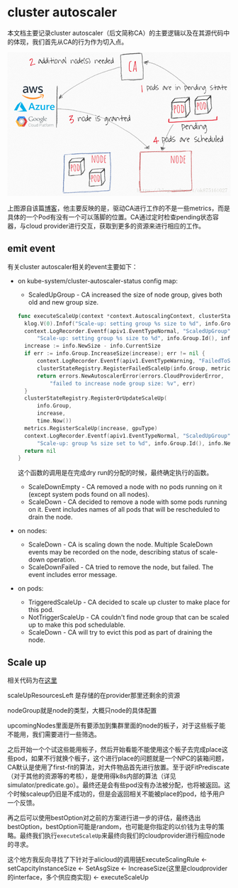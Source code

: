 # cluster autoscaler

本文档主要记录cluster autoscaler（后文简称CA）的主要逻辑以及在其源代码中的体现，我们首先从CA的行为作为切入点。

![cluster-autoscaler](./images/cluster-autoscaler.png)

上图源自该篇[博客](https://blog.csdn.net/jettery/article/details/82776318)，他主要反映的是，驱动CA进行工作的不是一些metrics，而是具体的一个Pod有没有一个可以落脚的位置。CA通过定时检查pending状态容器，与cloud provider进行交互，获取到更多的资源来进行相应的工作。

## emit event

有关cluster autoscaler相关的event主要如下：

- on kube-system/cluster-autoscaler-status config map:

  - ScaledUpGroup - CA increased the size of node group, gives both old and new group size.

  ```go
  func executeScaleUp(context *context.AutoscalingContext, clusterStateRegistry *clusterstate.ClusterStateRegistry, info nodegroupset.ScaleUpInfo, gpuType string, now time.Time) errors.AutoscalerError {
  	klog.V(0).Infof("Scale-up: setting group %s size to %d", info.Group.Id(), info.NewSize)
  	context.LogRecorder.Eventf(apiv1.EventTypeNormal, "ScaledUpGroup",
  		"Scale-up: setting group %s size to %d", info.Group.Id(), info.NewSize)
  	increase := info.NewSize - info.CurrentSize
  	if err := info.Group.IncreaseSize(increase); err != nil {
  		context.LogRecorder.Eventf(apiv1.EventTypeWarning, "FailedToScaleUpGroup", "Scale-up failed for group %s: %v", info.Group.Id(), err)
  		clusterStateRegistry.RegisterFailedScaleUp(info.Group, metrics.APIError, now)
  		return errors.NewAutoscalerError(errors.CloudProviderError,
  			"failed to increase node group size: %v", err)
  	}
  	clusterStateRegistry.RegisterOrUpdateScaleUp(
  		info.Group,
  		increase,
  		time.Now())
  	metrics.RegisterScaleUp(increase, gpuType)
  	context.LogRecorder.Eventf(apiv1.EventTypeNormal, "ScaledUpGroup",
  		"Scale-up: group %s size set to %d", info.Group.Id(), info.NewSize)
  	return nil
  }
  ```

  这个函数的调用是在完成dry run的分配的时候，最终确定执行的函数。

  - ScaleDownEmpty - CA removed a node with no pods running on it (except system pods found on all nodes).
  - ScaleDown - CA decided to remove a node with some pods running on it. Event includes names of all pods that will be rescheduled to drain the node.

- on nodes:

  - ScaleDown - CA is scaling down the node. Multiple ScaleDown events may be recorded on the node, describing status of scale-down operation.
  - ScaleDownFailed - CA tried to remove the node, but failed. The event includes error message.

- on pods:

  - TriggeredScaleUp - CA decided to scale up cluster to make place for this pod.
  - NotTriggerScaleUp - CA couldn't find node group that can be scaled up to make this pod schedulable.
  - ScaleDown - CA will try to evict this pod as part of draining the node.

## Scale up

相关代码为在[这里](https://github.com/kubernetes/autoscaler/blob/master/cluster-autoscaler/core/scale_up.go)

scaleUpResourcesLeft 是存储的在provider那里还剩余的资源

nodeGroup就是node的类型，大概只node的具体配置

upcomingNodes里面是所有要添加到集群里面的node的板子，对于这些板子能不能用，我们需要进行一些筛选。

之后开始一个个试这些能用板子，然后开始看能不能使用这个板子去完成place这些pod，如果不行就换个板子，这个进行place的问题就是一个NPC的装箱问题，CA默认是使用了first-fit的算法，对大件物品首先进行放置。至于说FitPrediscate（对于其他的资源等的考核），是使用得k8s内部的算法（详见simulator/predicate.go）。最终还是会有些pod没有办法被分配，也将被返回。这个时候scaleup仍旧是不成功的，但是会返回相关不能被place的pod，给予用户一个反馈。

再之后可以使用bestOption对之前的方案进行进一步的评估，最终选出bestOption，bestOption可能是random，也可能是你指定的以价钱为主导的策略。最终我们执行`executeScaleUp`来最终向我们的cloudprovider进行相应node的寻求。

这个地方我反向寻找了下针对于alicloud的调用链ExecuteScalingRule <- setCapcityInstanceSize <- SetAsgSize <- IncreaseSize(这里是cloudprovider的interface，多个供应商实现) <- executeScaleUp

